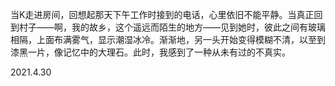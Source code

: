 当K走进房间，回想起那天下午工作时接到的电话，心里依旧不能平静。当真正回到村子——啊，我的故乡，这个遥远而陌生的地方——见到她时，彼此之间有玻璃相隔，上面布满雾气，显示潮湿冰冷。渐渐地，另一头开始变得模糊不清，以至到漆黑一片，像记忆中的大理石。此时，我感到了一种从未有过的不真实。

2021.4.30